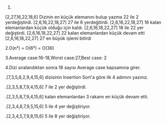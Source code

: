 1.
[2,27,16,22,18,6] Dizinin en küçük elemanını bulup yazma 22 ile 2 yerdeğiştirdi.
[2,6,16,22,18,27] 27 ile 6 yerdeğitirdi.
[2,6,16,22,18,27] 16 kalan elemanlardan küçük olduğu için kaldı.
[2,6,16,18,22,27] 18 ile 22 yer değiştirdi.
[2,6,16,18,22,27] 22 kalan elemanlardan küçük devam etti
[2,6,16,18,22,27] 27 en büyük işlemi bitirdi

2.O(n²) = O(6²) = O(36)

3.Average case:16-18,Worst case:27,Best case: 2

4.Dizi sıralandıktan sonra 18 sayısı Average case kapsamına girer.

.[7,3,5,8,2,9,4,15,6] dizisinin Insertion Sort'a göre ilk 4 adımını yazınız.

.[2,3,5,8,7,9,4,15,6] 7 ile 2 yer değiştirdi.

.[2,3,5,8,7,9,4,15,6] kalan elemanlardan 3 rakamı en küçük devam etti.

.[2,3,4,8,7,9,5,15,6] 5 ile 4 yer değiştiriyor.

.[2,3,4,5,7,9,8,15,6] 5 ile 8 yer değiştiriyor.

